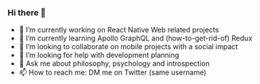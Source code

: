 ### Hi there 👋 
- 🔭 I’m currently working on React Native Web related projects
- 🌱 I’m currently learning Apollo GraphQL and (how-to-get-rid-of) Redux
- 👯 I’m looking to collaborate on mobile projects with a social impact
- 🤔 I’m looking for help with development planning
- 💬 Ask me about philosophy, psychology and introspection
- 📫 How to reach me: DM me on Twitter (same username)
